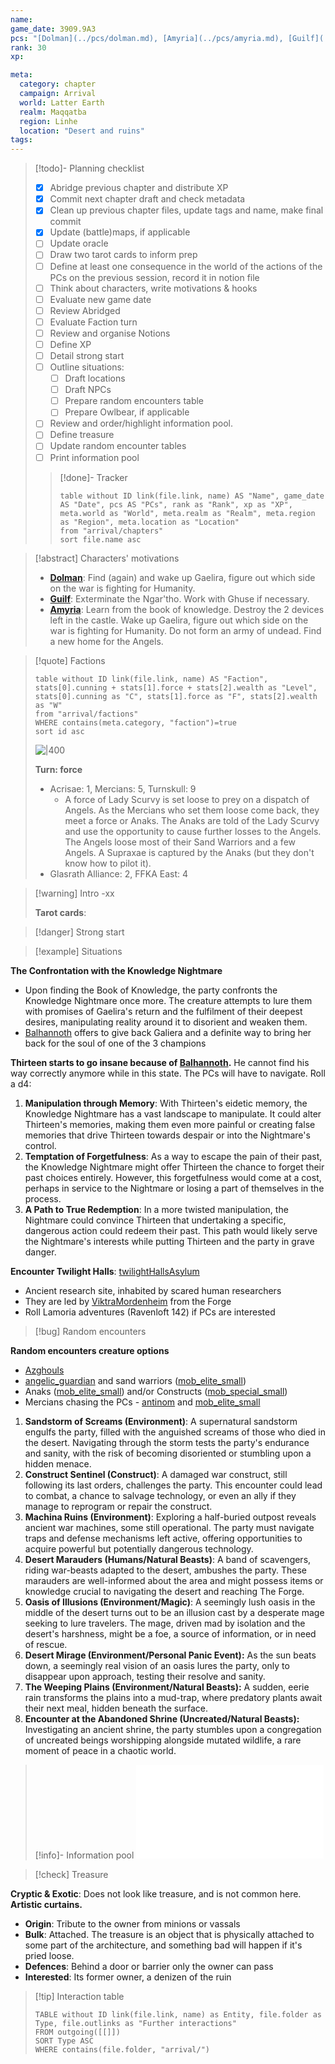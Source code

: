 ```yaml
---
name: 
game_date: 3909.9A3
pcs: "[Dolman](../pcs/dolman.md), [Amyria](../pcs/amyria.md), [Guilf](../pcs/guilf.md)"
rank: 30
xp: 

meta:
  category: chapter
  campaign: Arrival
  world: Latter Earth
  realm: Maqqatba
  region: Linhe
  location: "Desert and ruins"
tags: 
---
```


> [!todo]- Planning checklist
> - [x] Abridge previous chapter and distribute XP
> - [x] Commit next chapter draft and check metadata
> - [x] Clean up previous chapter files, update tags and name, make final commit
> - [x] Update (battle)maps, if applicable
> - [ ] Update oracle
> - [ ] Draw two tarot cards to inform prep
> - [ ] Define at least one consequence in the world of the actions of the PCs on the previous session, record it in notion file
> - [ ] Think about characters, write motivations & hooks
> - [ ] Evaluate new game date
> - [ ] Review Abridged
> - [ ] Evaluate Faction turn
> - [ ] Review and organise Notions
> - [ ] Define XP
> - [ ] Detail strong start
> - [ ] Outline situations:
> 	- [ ] Draft locations 
> 	- [ ] Draft NPCs
> 	- [ ] Prepare random encounters table
> 	- [ ] Prepare Owlbear, if applicable
> - [ ] Review and order/highlight information pool.
> - [ ] Define treasure
> - [ ] Update random encounter tables
> - [ ] Print information pool
> 
>> [!done]- Tracker 
>> ```dataview
>> table without ID link(file.link, name) AS "Name", game_date AS "Date", pcs AS "PCs", rank as "Rank", xp as "XP", meta.world as "World", meta.realm as "Realm", meta.region as "Region", meta.location as "Location"
>> from "arrival/chapters"
>> sort file.name asc
>> ```

> [!abstract] Characters' motivations
> - **[Dolman](../pcs/Dolman.md)**: Find (again) and wake up Gaelira, figure out which side on the war is fighting for Humanity.
> - **[Guilf](../pcs/Guilf.md)**: Exterminate the Ngar'tho. Work with Ghuse if necessary.
> - **[Amyria](../pcs/Amyria.md)**: Learn from the book of knowledge. Destroy the 2 devices left in the castle. Wake up Gaelira, figure out which side on the war is fighting for Humanity. Do not form an army of undead. Find a new home for the Angels.

> [!quote] Factions 
> ```dataview
> table without ID link(file.link, name) AS "Faction", stats[0].cunning + stats[1].force + stats[2].wealth as "Level", stats[0].cunning as "C", stats[1].force as "F", stats[2].wealth as "W"
> from "arrival/factions"
> WHERE contains(meta.category, "faction")=true
> sort id asc
> ```
> ![|400](https://i.imgur.com/bmXMM0W.png)
> 
> **Turn: force**
> - Acrisae: 1, Mercians: 5, Turnskull: 9
> 	- A force of Lady Scurvy is set loose to prey on a dispatch of Angels. As the Mercians who set them loose come back, they meet a force or Anaks. The Anaks are told of the Lady Scurvy and use the opportunity to cause further losses to the Angels. The Angels loose most of their Sand Warriors and a few Angels. A Supraxae is captured by the Anaks (but they don't know how to pilot it).
> - Glasrath Alliance: 2, FFKA East: 4

> [!warning] Intro
> -xx
> 
> **Tarot cards**: 

> [!danger] Strong start



> [!example] Situations

**The Confrontation with the Knowledge Nightmare**
- Upon finding the Book of Knowledge, the party confronts the Knowledge Nightmare once more. The creature attempts to lure them with promises of Gaelira's return and the fulfilment of their deepest desires, manipulating reality around it to disorient and weaken them.
- [Balhannoth](../npcs/Balhannoth.md) offers to give back Galiera and a definite way to bring her back for the soul of one of the 3 champions

**Thirteen starts to go insane because of [Balhannoth](../npcs/Balhannoth.md).** He cannot find his way correctly anymore while in this state. The PCs will have to navigate. Roll a d4:
1. **Manipulation through Memory**: With Thirteen's eidetic memory, the Knowledge Nightmare has a vast landscape to manipulate. It could alter Thirteen's memories, making them even more painful or creating false memories that drive Thirteen towards despair or into the Nightmare's control.
2. **Temptation of Forgetfulness**: As a way to escape the pain of their past, the Knowledge Nightmare might offer Thirteen the chance to forget their past choices entirely. However, this forgetfulness would come at a cost, perhaps in service to the Nightmare or losing a part of themselves in the process.
3. **A Path to True Redemption**: In a more twisted manipulation, the Nightmare could convince Thirteen that undertaking a specific, dangerous action could redeem their past. This path would likely serve the Nightmare's interests while putting Thirteen and the party in grave danger.

**Encounter Twilight Halls**: [twilightHallsAsylum](../locations/twilightHallsAsylum.md)
- Ancient research site, inhabited by scared human researchers
- They are led by [ViktraMordenheim](../npcs/ViktraMordenheim.md) from the Forge
- Roll Lamoria adventures (Ravenloft 142) if PCs are interested

> [!bug] Random encounters

**Random encounters creature options**
- [Azghouls](../statblocks/Azghouls.md)
- [angelic_guardian](../statblocks/angelic_guardian.md) and sand warriors ([mob_elite_small](../statblocks/mob_elite_small.md))
- Anaks ([mob_elite_small](../statblocks/mob_elite_small.md)) and/or Constructs ([mob_special_small](../statblocks/mob_special_small.md))
- Mercians chasing the PCs - [antinom](../statblocks/antinom.md) and [mob_elite_small](../statblocks/mob_elite_small.md)

1. **Sandstorm of Screams (Environment)**: A supernatural sandstorm engulfs the party, filled with the anguished screams of those who died in the desert. Navigating through the storm tests the party's endurance and sanity, with the risk of becoming disoriented or stumbling upon a hidden menace.
2. **Construct Sentinel (Construct)**: A damaged war construct, still following its last orders, challenges the party. This encounter could lead to combat, a chance to salvage technology, or even an ally if they manage to reprogram or repair the construct.
3. **Machina Ruins (Environment)**: Exploring a half-buried outpost reveals ancient war machines, some still operational. The party must navigate traps and defense mechanisms left active, offering opportunities to acquire powerful but potentially dangerous technology.
4. **Desert Marauders (Humans/Natural Beasts)**: A band of scavengers, riding war-beasts adapted to the desert, ambushes the party. These marauders are well-informed about the area and might possess items or knowledge crucial to navigating the desert and reaching The Forge.
5. **Oasis of Illusions (Environment/Magic)**: A seemingly lush oasis in the middle of the desert turns out to be an illusion cast by a desperate mage seeking to lure travelers. The mage, driven mad by isolation and the desert's harshness, might be a foe, a source of information, or in need of rescue.
6. **Desert Mirage (Environment/Personal Panic Event):** As the sun beats down, a seemingly real vision of an oasis lures the party, only to disappear upon approach, testing their resolve and sanity.
7. **The Weeping Plains (Environment/Natural Beasts):** A sudden, eerie rain transforms the plains into a mud-trap, where predatory plants await their next meal, hidden beneath the surface.
8. **Encounter at the Abandoned Shrine (Uncreated/Natural Beasts):** Investigating an ancient shrine, the party stumbles upon a congregation of uncreated beings worshipping alongside mutated wildlife, a rare moment of peace in a chaotic world.

> [!info]- Information pool
> ![Information pool](arrival/_informationPool.md)

> [!check] Treasure

**Cryptic & Exotic**: Does not look like treasure, and is not common here. **Artistic curtains.**
- **Origin**: Tribute to the owner from minions or vassals
- **Bulk**: Attached. The treasure is an object that is physically attached to some part of the architecture, and something bad will happen if it's pried loose.
- **Defences**: Behind a door or barrier only the owner can pass
- **Interested**: Its former owner, a denizen of the ruin

> [!tip] Interaction table 
> 
> ```dataview
> TABLE without ID link(file.link, name) as Entity, file.folder as Type, file.outlinks as "Further interactions"
> FROM outgoing([[]]) 
> SORT Type ASC
> WHERE contains(file.folder, "arrival/")
> ```
